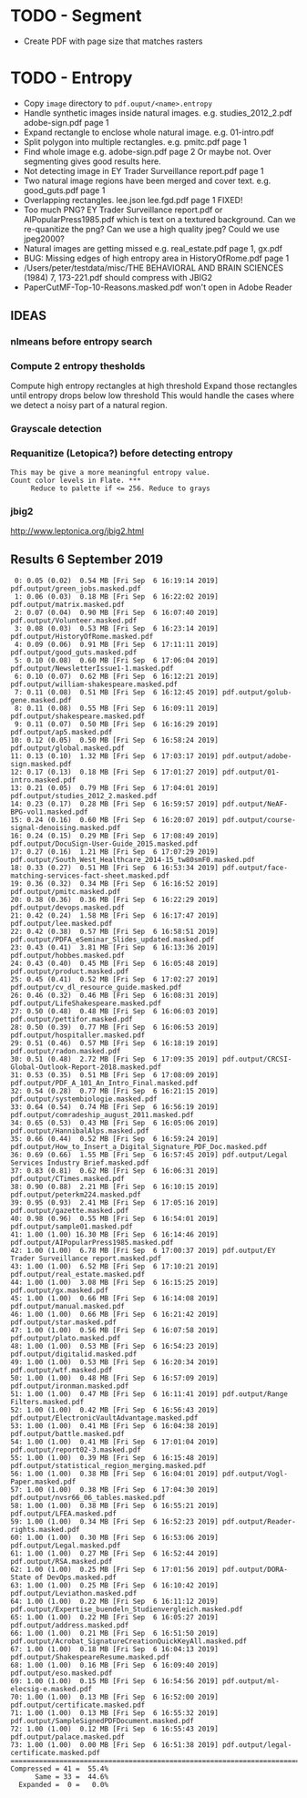 TODO - Segment
==============
* Create PDF with page size that matches rasters


TODO - Entropy
==================
* Copy `image` directory to `pdf.ouput/<name>.entropy`
* Handle synthetic images inside natural images. e.g. studies_2012_2.pdf adobe-sign.pdf page 1
* Expand rectangle to enclose whole natural image. e.g. 01-intro.pdf
* Split polygon into multiple rectangles. e.g. pmitc.pdf page 1
* Find whole image e.g. adobe-sign.pdf page 2 Or maybe not. Over segmenting gives good results here.
* Not detecting image in EY Trader Surveillance report.pdf page 1
* Two natural image regions have been merged and cover text. e.g. good_guts.pdf page 1
* Overlapping rectangles. lee.json lee.fgd.pdf page 1  FIXED!
* Too much PNG? EY Trader Surveillance report.pdf or AIPopularPress1985.pdf which is text on a textured background. Can we re-quanitize the png? Can we use a high quality jpeg? Could we use jpeg2000?
* Natural images are getting missed e.g. real_estate.pdf page 1, gx.pdf
* BUG: Missing edges of high entropy area in HistoryOfRome.pdf page 1
* /Users/peter/testdata/misc/THE BEHAVIORAL AND BRAIN SCIENCES (1984) 7, 173-221.pdf should compress with JBIG2
* PaperCutMF-Top-10-Reasons.masked.pdf won't open in Adobe Reader

IDEAS
-----
### nlmeans before entropy search
### Compute 2 entropy thesholds
  Compute high entropy rectangles at high threshold
  Expand those rectangles until entropy drops below low threshold
  This would handle the cases where we detect a noisy part of a natural region.

### Grayscale detection

### Requanitize (Letopica?) before detecting entropy
    This may be give a more meaningful entropy value.
    Count color levels in Flate. ***
         Reduce to palette if <= 256. Reduce to grays

### jbig2
http://www.leptonica.org/jbig2.html

Results  6 September 2019
-------------------------
     0: 0.05 (0.02)  0.54 MB [Fri Sep  6 16:19:14 2019] pdf.output/green_jobs.masked.pdf
     1: 0.06 (0.03)  0.18 MB [Fri Sep  6 16:22:02 2019] pdf.output/matrix.masked.pdf
     2: 0.07 (0.04)  0.90 MB [Fri Sep  6 16:07:40 2019] pdf.output/Volunteer.masked.pdf
     3: 0.08 (0.03)  0.53 MB [Fri Sep  6 16:23:14 2019] pdf.output/HistoryOfRome.masked.pdf
     4: 0.09 (0.06)  0.91 MB [Fri Sep  6 17:11:11 2019] pdf.output/good_guts.masked.pdf
     5: 0.10 (0.08)  0.60 MB [Fri Sep  6 17:06:04 2019] pdf.output/NewsletterIssue1-1.masked.pdf
     6: 0.10 (0.07)  0.62 MB [Fri Sep  6 16:12:21 2019] pdf.output/william-shakespeare.masked.pdf
     7: 0.11 (0.08)  0.51 MB [Fri Sep  6 16:12:45 2019] pdf.output/golub-gene.masked.pdf
     8: 0.11 (0.08)  0.55 MB [Fri Sep  6 16:09:11 2019] pdf.output/shakespeare.masked.pdf
     9: 0.11 (0.07)  0.50 MB [Fri Sep  6 16:16:29 2019] pdf.output/ap5.masked.pdf
    10: 0.12 (0.05)  0.50 MB [Fri Sep  6 16:58:24 2019] pdf.output/global.masked.pdf
    11: 0.13 (0.10)  1.32 MB [Fri Sep  6 17:03:17 2019] pdf.output/adobe-sign.masked.pdf
    12: 0.17 (0.13)  0.18 MB [Fri Sep  6 17:01:27 2019] pdf.output/01-intro.masked.pdf
    13: 0.21 (0.05)  0.79 MB [Fri Sep  6 17:04:01 2019] pdf.output/studies_2012_2.masked.pdf
    14: 0.23 (0.17)  0.28 MB [Fri Sep  6 16:59:57 2019] pdf.output/NeAF-BPG-vol1.masked.pdf
    15: 0.24 (0.16)  0.60 MB [Fri Sep  6 16:20:07 2019] pdf.output/course-signal-denoising.masked.pdf
    16: 0.24 (0.15)  0.29 MB [Fri Sep  6 17:08:49 2019] pdf.output/DocuSign-User-Guide_2015.masked.pdf
    17: 0.27 (0.16)  1.21 MB [Fri Sep  6 17:07:29 2019] pdf.output/South_West_Healthcare_2014-15_tw80smF0.masked.pdf
    18: 0.33 (0.27)  0.51 MB [Fri Sep  6 16:53:34 2019] pdf.output/face-matching-services-fact-sheet.masked.pdf
    19: 0.36 (0.32)  0.34 MB [Fri Sep  6 16:16:52 2019] pdf.output/pmitc.masked.pdf
    20: 0.38 (0.36)  0.36 MB [Fri Sep  6 16:22:29 2019] pdf.output/devops.masked.pdf
    21: 0.42 (0.24)  1.58 MB [Fri Sep  6 16:17:47 2019] pdf.output/lee.masked.pdf
    22: 0.42 (0.38)  0.57 MB [Fri Sep  6 16:58:51 2019] pdf.output/PDFA_eSeminar_Slides_updated.masked.pdf
    23: 0.43 (0.41)  3.81 MB [Fri Sep  6 16:13:36 2019] pdf.output/hobbes.masked.pdf
    24: 0.43 (0.40)  0.45 MB [Fri Sep  6 16:05:48 2019] pdf.output/product.masked.pdf
    25: 0.45 (0.41)  0.52 MB [Fri Sep  6 17:02:27 2019] pdf.output/cv_dl_resource_guide.masked.pdf
    26: 0.46 (0.32)  0.46 MB [Fri Sep  6 16:08:31 2019] pdf.output/LifeShakespeare.masked.pdf
    27: 0.50 (0.48)  0.48 MB [Fri Sep  6 16:06:03 2019] pdf.output/pettifor.masked.pdf
    28: 0.50 (0.39)  0.77 MB [Fri Sep  6 16:06:53 2019] pdf.output/hospitaller.masked.pdf
    29: 0.51 (0.46)  0.57 MB [Fri Sep  6 16:18:19 2019] pdf.output/radon.masked.pdf
    30: 0.51 (0.48)  2.72 MB [Fri Sep  6 17:09:35 2019] pdf.output/CRCSI-Global-Outlook-Report-2018.masked.pdf
    31: 0.53 (0.35)  0.51 MB [Fri Sep  6 17:08:09 2019] pdf.output/PDF_A_101_An_Intro_Final.masked.pdf
    32: 0.54 (0.28)  0.77 MB [Fri Sep  6 16:21:15 2019] pdf.output/systembiologie.masked.pdf
    33: 0.64 (0.54)  0.74 MB [Fri Sep  6 16:56:19 2019] pdf.output/comradeship_august_2011.masked.pdf
    34: 0.65 (0.53)  0.43 MB [Fri Sep  6 16:05:06 2019] pdf.output/HannibalAlps.masked.pdf
    35: 0.66 (0.44)  0.52 MB [Fri Sep  6 16:59:24 2019] pdf.output/How_to_Insert_a_Digital_Signature_PDF_Doc.masked.pdf
    36: 0.69 (0.66)  1.55 MB [Fri Sep  6 16:57:45 2019] pdf.output/Legal Services Industry Brief.masked.pdf
    37: 0.83 (0.81)  0.62 MB [Fri Sep  6 16:06:31 2019] pdf.output/CTimes.masked.pdf
    38: 0.90 (0.88)  2.21 MB [Fri Sep  6 16:10:15 2019] pdf.output/peterkm224.masked.pdf
    39: 0.95 (0.93)  2.41 MB [Fri Sep  6 17:05:16 2019] pdf.output/gazette.masked.pdf
    40: 0.98 (0.96)  0.55 MB [Fri Sep  6 16:54:01 2019] pdf.output/sample01.masked.pdf
    41: 1.00 (1.00) 16.30 MB [Fri Sep  6 16:14:46 2019] pdf.output/AIPopularPress1985.masked.pdf
    42: 1.00 (1.00)  6.78 MB [Fri Sep  6 17:00:37 2019] pdf.output/EY Trader Surveillance report.masked.pdf
    43: 1.00 (1.00)  6.52 MB [Fri Sep  6 17:10:21 2019] pdf.output/real_estate.masked.pdf
    44: 1.00 (1.00)  3.08 MB [Fri Sep  6 16:15:25 2019] pdf.output/gx.masked.pdf
    45: 1.00 (1.00)  0.66 MB [Fri Sep  6 16:14:08 2019] pdf.output/manual.masked.pdf
    46: 1.00 (1.00)  0.66 MB [Fri Sep  6 16:21:42 2019] pdf.output/star.masked.pdf
    47: 1.00 (1.00)  0.56 MB [Fri Sep  6 16:07:58 2019] pdf.output/plato.masked.pdf
    48: 1.00 (1.00)  0.53 MB [Fri Sep  6 16:54:23 2019] pdf.output/digitalid.masked.pdf
    49: 1.00 (1.00)  0.53 MB [Fri Sep  6 16:20:34 2019] pdf.output/wtf.masked.pdf
    50: 1.00 (1.00)  0.48 MB [Fri Sep  6 16:57:09 2019] pdf.output/ironman.masked.pdf
    51: 1.00 (1.00)  0.47 MB [Fri Sep  6 16:11:41 2019] pdf.output/Range Filters.masked.pdf
    52: 1.00 (1.00)  0.42 MB [Fri Sep  6 16:56:43 2019] pdf.output/ElectronicVaultAdvantage.masked.pdf
    53: 1.00 (1.00)  0.41 MB [Fri Sep  6 16:04:38 2019] pdf.output/battle.masked.pdf
    54: 1.00 (1.00)  0.41 MB [Fri Sep  6 17:01:04 2019] pdf.output/report02-3.masked.pdf
    55: 1.00 (1.00)  0.39 MB [Fri Sep  6 16:15:48 2019] pdf.output/statistical_region_merging.masked.pdf
    56: 1.00 (1.00)  0.38 MB [Fri Sep  6 16:04:01 2019] pdf.output/Vogl-Paper.masked.pdf
    57: 1.00 (1.00)  0.38 MB [Fri Sep  6 17:04:30 2019] pdf.output/nvsr66_06_tables.masked.pdf
    58: 1.00 (1.00)  0.38 MB [Fri Sep  6 16:55:21 2019] pdf.output/LFEA.masked.pdf
    59: 1.00 (1.00)  0.34 MB [Fri Sep  6 16:52:23 2019] pdf.output/Reader-rights.masked.pdf
    60: 1.00 (1.00)  0.30 MB [Fri Sep  6 16:53:06 2019] pdf.output/Legal.masked.pdf
    61: 1.00 (1.00)  0.27 MB [Fri Sep  6 16:52:44 2019] pdf.output/RSA.masked.pdf
    62: 1.00 (1.00)  0.25 MB [Fri Sep  6 17:01:56 2019] pdf.output/DORA-State of DevOps.masked.pdf
    63: 1.00 (1.00)  0.25 MB [Fri Sep  6 16:10:42 2019] pdf.output/Leviathon.masked.pdf
    64: 1.00 (1.00)  0.22 MB [Fri Sep  6 16:11:12 2019] pdf.output/Expertise_buendeln_Studienvergleich.masked.pdf
    65: 1.00 (1.00)  0.22 MB [Fri Sep  6 16:05:27 2019] pdf.output/address.masked.pdf
    66: 1.00 (1.00)  0.21 MB [Fri Sep  6 16:51:50 2019] pdf.output/Acrobat_SignatureCreationQuickKeyAll.masked.pdf
    67: 1.00 (1.00)  0.18 MB [Fri Sep  6 16:04:13 2019] pdf.output/ShakespeareResume.masked.pdf
    68: 1.00 (1.00)  0.16 MB [Fri Sep  6 16:09:40 2019] pdf.output/eso.masked.pdf
    69: 1.00 (1.00)  0.15 MB [Fri Sep  6 16:54:56 2019] pdf.output/ml-elecsig-e.masked.pdf
    70: 1.00 (1.00)  0.13 MB [Fri Sep  6 16:52:00 2019] pdf.output/certificate.masked.pdf
    71: 1.00 (1.00)  0.13 MB [Fri Sep  6 16:55:32 2019] pdf.output/SampleSignedPDFDocument.masked.pdf
    72: 1.00 (1.00)  0.12 MB [Fri Sep  6 16:55:43 2019] pdf.output/palace.masked.pdf
    73: 1.00 (1.00)  0.00 MB [Fri Sep  6 16:51:38 2019] pdf.output/legal-certificate.masked.pdf
    ================================================================================
    Compressed = 41 =  55.4%
          Same = 33 =  44.6%
      Expanded =  0 =   0.0%
